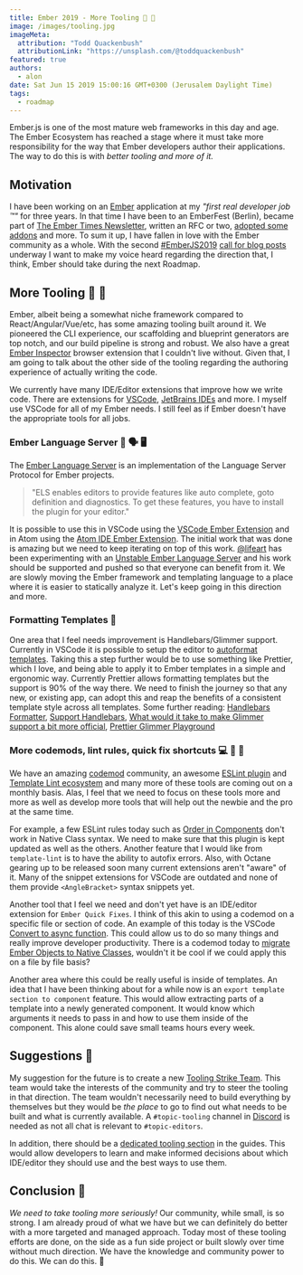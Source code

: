 ```yaml
---
title: Ember 2019 - More Tooling 🔧 🔨
image: /images/tooling.jpg
imageMeta:
  attribution: "Todd Quackenbush"
  attributionLink: "https://unsplash.com/@toddquackenbush"
featured: true
authors:
  - alon
date: Sat Jun 15 2019 15:00:16 GMT+0300 (Jerusalem Daylight Time)
tags:
  - roadmap
---
```


Ember.js is one of the most mature web frameworks in this day and age. The Ember Ecosystem has reached a stage where it must take more responsibility for the way that Ember developers author their applications. The way to do this is with _better tooling and more of it._

## Motivation

I have been working on an [Ember](https://emberjs.com/) application at my _"first real developer job ™"_ for three years. In that time I have been to an EmberFest (Berlin), became part of [The Ember Times Newsletter](https://blog.emberjs.com/tags/newsletter.html), written an RFC or two, [adopted some addons](https://github.com/adopted-ember-addons/program-guidelines) and more. To sum it up, I have fallen in love with the Ember community as a whole. With the second [#EmberJS2019](https://twitter.com/search?q=emberjs2019) [call for blog posts](https://blog.emberjs.com/2019/05/20/ember-2019-roadmap-call-for-posts.html) underway I want to make my voice heard regarding the direction that, I think, Ember should take during the next Roadmap.

## More Tooling 🔧 🔨

Ember, albeit being a somewhat niche framework compared to React/Angular/Vue/etc, has some amazing tooling built around it. We pioneered the CLI experience, our scaffolding and blueprint generators are top notch, and our build pipeline is strong and robust. We also have a great [Ember Inspector](https://guides.emberjs.com/release/ember-inspector/) browser extension that I couldn't live without. Given that, I am going to talk about the other side of the tooling regarding the authoring experience of actually writing the code.

We currently have many IDE/Editor extensions that improve how we write code. There are extensions for [VSCode](https://github.com/Alonski/ember-vscode-extensions), [JetBrains IDEs](https://plugins.jetbrains.com/plugin/8049-ember-js) and more. I myself use VSCode for all of my Ember needs. I still feel as if Ember doesn't have the appropriate tools for all jobs.

### Ember Language Server 🐹 🗣 🖥

The [Ember Language Server](https://github.com/emberwatch/ember-language-server) is an implementation of the Language Server Protocol for Ember projects.

> "ELS enables editors to provide features like auto complete, goto definition and diagnostics. To get these features, you have to install the plugin for your editor."

It is possible to use this in VSCode using the [VSCode Ember Extension](https://github.com/emberwatch/vscode-ember) and in Atom using the [Atom IDE Ember Extension](https://github.com/josa42/atom-ide-ember).
The initial work that was done is amazing but we need to keep iterating on top of this work. [@lifeart](https://github.com/lifeart) has been experimenting with an [Unstable Ember Language Server](https://github.com/lifeart/vscode-ember) and his work should be supported and pushed so that everyone can benefit from it. We are slowly moving the Ember framework and templating language to a place where it is easier to statically analyze it. Let's keep going in this direction and more.

### Formatting Templates 📝

One area that I feel needs improvement is Handlebars/Glimmer support. Currently in VSCode it is possible to setup the editor to [autoformat templates](https://medium.com/@alonbukai/how-to-format-handlebars-in-vscode-26144e9feec8). Taking this a step further would be to use something like Prettier, which I love, and being able to apply it to Ember templates in a simple and ergonomic way. Currently Prettier allows formatting templates but the support is 90% of the way there. We need to finish the journey so that any new, or existing app, can adopt this and reap the benefits of a consistent template style across all templates. Some further reading: [Handlebars Formatter](https://github.com/mfeckie/handlebars-formatter), [Support Handlebars](https://github.com/prettier/prettier/issues/5340#issuecomment-474603873), [What would it take to make Glimmer support a bit more official](https://github.com/prettier/prettier/issues/4908), [Prettier Glimmer Playground](https://prettier.io/playground/#N4Igxg9gdgLgprEAuEACdqA8AbAlqgEwEMYiBaeAZxjICc4jLoA+AHSgw2GAGJcAzVEwC2cAHQwAFrigBzAL7z2nTvwi1U3EeNzxhi5RlYxucbJTgGOK9JkoAHIhzDZGlALysQcYfZgBPLzZrG3QycLJDG0wAegcnYJtuGIErTli8ZhAAGhAIP1xoSmRQIlpaCAB3AAUyhGKUIgA3CFwCHJAAI1oiMABrOBgAZUcwGVlkGFoAVzhcyRhhbAB1aSpRuCH63Vwm3X9kcEpi3JkLWhhqntlhImR+InM5kAArSgAPACEe-sGholEABkZHB7o8LLk3u8huNsHAAIrTCDwMFPXKOWjnQ6yPDCUS0Dr2WgyGDLNpSZAADgADOiKhZlj17IciXBzk1Qbl6ABHaa4ehXIg3O5IB5okAWYS4SYzZ6UWEIpEo0Xg56kTpkggUpAAJlyUyIuDwcgAwhA8SKQFBoJyQNMLAAVIidBpiiyKIA)

### More codemods, lint rules, quick fix shortcuts 💻 📏 🍰

We have an amazing [codemod](https://github.com/ember-codemods) community, an awesome [ESLint plugin](https://github.com/ember-cli/eslint-plugin-ember) and [Template Lint ecosystem](https://github.com/ember-template-lint) and many more of these tools are coming out on a monthly basis. Alas, I feel that we need to focus on these tools more and more as well as develop more tools that will help out the newbie and the pro at the same time.

For example, a few ESLint rules today such as [Order in Components](https://github.com/ember-cli/eslint-plugin-ember/blob/master/docs/rules/order-in-components.md) don't work in Native Class syntax. We need to make sure that this plugin is kept updated as well as the others. Another feature that I would like from `template-lint` is to have the ability to autofix errors. Also, with Octane gearing up to be released soon many current extensions aren't "aware" of it. Many of the snippet extensions for VSCode are outdated and none of them provide `<AngleBracket>` syntax snippets yet.

Another tool that I feel we need and don't yet have is an IDE/editor extension for `Ember Quick Fixes`. I think of this akin to using a codemod on a specific file or section of code. An example of this today is the VSCode [Convert to async function](https://code.visualstudio.com/updates/v1_28#_convert-to-async-function). This could allow us to do so many things and really improve developer productivity. There is a codemod today to [migrate Ember Objects to Native Classes](https://github.com/ember-codemods/ember-es6-class-codemod), wouldn't it be cool if we could apply this on a file by file basis?

Another area where this could be really useful is inside of templates. An idea that I have been thinking about for a while now is an `export template section to component` feature. This would allow extracting parts of a template into a newly generated component. It would know which arguments it needs to pass in and how to use them inside of the component. This alone could save small teams hours every week.

## Suggestions 🏁

My suggestion for the future is to create a new [Tooling Strike Team](https://emberjs.com/team/). This team would take the interests of the community and try to steer the tooling in that direction. The team wouldn't necessarily need to build everything by themselves but they would be _the place_ to go to find out what needs to be built and what is currently available. A `#topic-tooling` channel in [Discord](https://discord.gg/emberjs) is needed as not all chat is relevant to `#topic-editors`.

In addition, there should be a [dedicated tooling section](https://github.com/ember-learn/ember-website/issues/294) in the guides. This would allow developers to learn and make informed decisions about which IDE/editor they should use and the best ways to use them.

## Conclusion 🐹

_We need to take tooling more seriously!_ Our community, while small, is so strong. I am already proud of what we have but we can definitely do better with a more targeted and managed approach. Today most of these tooling efforts are done, on the side as a fun side project or built slowly over time without much direction. We have the knowledge and community power to do this. We can do this. 🐹

